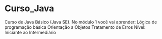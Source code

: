 # Curso_Java
Curso de Java Básico (Java SE).  No módulo 1 você vai aprender: Lógica de programação básica Orientação a Objetos Tratamento de Erros Nível: Iniciante ao Intermediário
